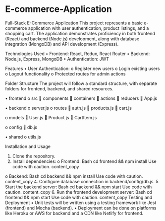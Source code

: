 # E-commerce-Application
Full-Stack E-Commerce Application
This project represents a basic e-commerce application with user authentication, product listings, and a shopping cart. The application demonstrates proficiency in both frontend (React) and backend (Node.js) development, along with database integration (MongoDB) and API development (Express).

Technologies Used
•	Frontend: React, Redux, React Router
•	Backend: Node.js, Express, MongoDB
•	Authentication: JWT

Features
•	User Authentication:
o	Register new users
o	Login existing users
o	Logout functionality
o	Protected routes for admin actions

Folder Structure
The project will follow a standard structure, with separate folders for frontend, backend, and shared resources.

•	frontend
o	src 
	components
	containers
	actions
	reducers
	App.js


•	backend
o	server.js
o	routes 
	auth.js
	products.js
	cart.js

o	models 
	User.js
	Product.js
	CartItem.js

o	config 
	db.js

•	shared
o	utils.js

Installation and Usage
1.	Clone the repository.
2.	Install dependencies:
o	Frontend:
Bash
cd frontend && npm install
Use code with caution.
content_copy

o	Backend:
Bash
cd backend && npm install
Use code with caution.
content_copy
4.	Configure database connection in backend/config/db.js.
5.	Start the backend server:
Bash
cd backend && npm start
Use code with caution.
content_copy
6.	Run the frontend development server:
Bash
cd frontend && npm start
Use code with caution.
content_copy
Testing and Deployment
•	Unit tests will be written using a testing framework like Jest (frontend) and Mocha (backend).
•	Deployment can be done on platforms like Heroku or AWS for backend and a CDN like Netlify for frontend.
